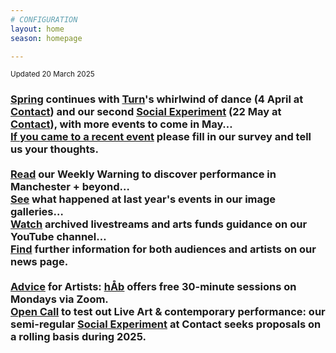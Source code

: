 ```yaml
---
# CONFIGURATION
layout: home
season: homepage

---
```

<small>Updated 20 March 2025</small>        
### [Spring](/current/2025) continues with [Turn](/current/2025-turn)'s whirlwind of dance (4 April at <a href="https://contactmcr.com" target="_blank">Contact</a>) and our second [Social Experiment](/socialexperiment) (22 May at <a href="https://contactmcr.com" target="_blank">Contact</a>), with more events to come in May…<br><a href="https://www.illuminate-data.org.uk/survey/qvprln" target="_blank">If you came to a recent event</a> please fill in our survey and tell us your thoughts.<br><br><a href="https://wordofwarning.posthaven.com" target="_blank">Read</a> our Weekly Warning to discover performance in Manchester + beyond…<br>[See](/galleries) what happened at last year's events in our image galleries…<br><a href="https://youtube.com/@warnmcr" target="_blank">Watch</a> archived livestreams and arts funds guidance on our YouTube channel…<br>[Find](/news) further information for both audiences and artists on our news page.<br><br>[Advice](/hab/advice) for Artists: [hÅb](/hab) offers free 30-minute sessions on Mondays via Zoom.<br><a href="https://socialexperiment.posthaven.com" target="_blank">Open Call</a> to test out Live Art & contemporary performance: our semi-regular [Social Experiment](/socialexperiment) at Contact seeks proposals on a rolling basis during 2025.
